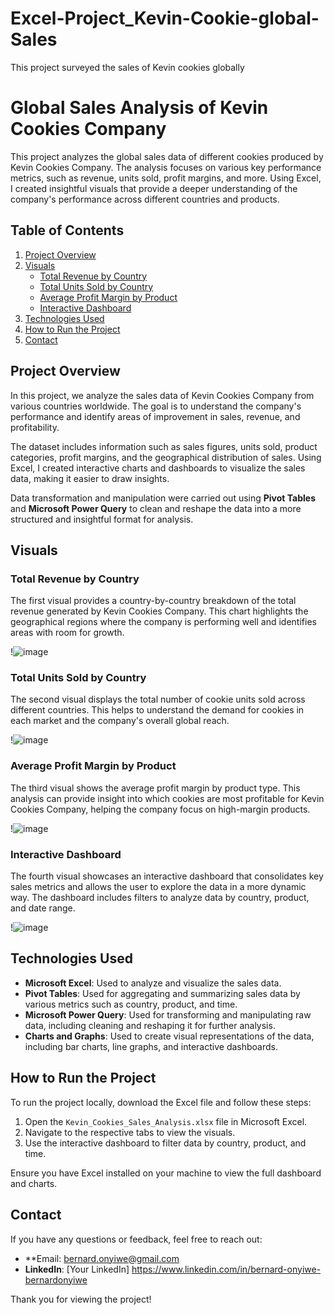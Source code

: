 # Excel-Project_Kevin-Cookie-global-Sales
This project surveyed the sales of Kevin cookies globally
# Global Sales Analysis of Kevin Cookies Company

This project analyzes the global sales data of different cookies produced by Kevin Cookies Company. The analysis focuses on various key performance metrics, such as revenue, units sold, profit margins, and more. Using Excel, I created insightful visuals that provide a deeper understanding of the company's performance across different countries and products.

## Table of Contents
1. [Project Overview](#project-overview)
2. [Visuals](#visuals)
    - [Total Revenue by Country](#total-revenue-by-country)
    - [Total Units Sold by Country](#total-units-sold-by-country)
    - [Average Profit Margin by Product](#average-profit-margin-by-product)
    - [Interactive Dashboard](#interactive-dashboard)
3. [Technologies Used](#technologies-used)
4. [How to Run the Project](#how-to-run-the-project)
5. [Contact](#contact)

## Project Overview
In this project, we analyze the sales data of Kevin Cookies Company from various countries worldwide. The goal is to understand the company's performance and identify areas of improvement in sales, revenue, and profitability.

The dataset includes information such as sales figures, units sold, product categories, profit margins, and the geographical distribution of sales. Using Excel, I created interactive charts and dashboards to visualize the sales data, making it easier to draw insights.

Data transformation and manipulation were carried out using **Pivot Tables** and **Microsoft Power Query** to clean and reshape the data into a more structured and insightful format for analysis.

## Visuals

### Total Revenue by Country
The first visual provides a country-by-country breakdown of the total revenue generated by Kevin Cookies Company. This chart highlights the geographical regions where the company is performing well and identifies areas with room for growth.

!![image](https://github.com/user-attachments/assets/f81a8de3-7c35-4521-b9e4-272700907938)




### Total Units Sold by Country
The second visual displays the total number of cookie units sold across different countries. This helps to understand the demand for cookies in each market and the company's overall global reach.

!![image](https://github.com/user-attachments/assets/500b0efb-1db1-4d83-98fe-4bc6183149c2)


### Average Profit Margin by Product
The third visual shows the average profit margin by product type. This analysis can provide insight into which cookies are most profitable for Kevin Cookies Company, helping the company focus on high-margin products.

!![image](https://github.com/user-attachments/assets/b8045a8f-a83e-4a8a-ba80-3c911b80b5b4)


### Interactive Dashboard
The fourth visual showcases an interactive dashboard that consolidates key sales metrics and allows the user to explore the data in a more dynamic way. The dashboard includes filters to analyze data by country, product, and date range.

!![image](https://github.com/user-attachments/assets/9603a507-dcdf-49db-9b92-a8aa76cce290)


## Technologies Used
- **Microsoft Excel**: Used to analyze and visualize the sales data.
- **Pivot Tables**: Used for aggregating and summarizing sales data by various metrics such as country, product, and time.
- **Microsoft Power Query**: Used for transforming and manipulating raw data, including cleaning and reshaping it for further analysis.
- **Charts and Graphs**: Used to create visual representations of the data, including bar charts, line graphs, and interactive dashboards.

## How to Run the Project
To run the project locally, download the Excel file and follow these steps:
1. Open the `Kevin_Cookies_Sales_Analysis.xlsx` file in Microsoft Excel.
2. Navigate to the respective tabs to view the visuals.
3. Use the interactive dashboard to filter data by country, product, and time.

Ensure you have Excel installed on your machine to view the full dashboard and charts.

## Contact
If you have any questions or feedback, feel free to reach out:
- **Email: bernard.onyiwe@gmail.com
- **LinkedIn**: [Your LinkedIn] https://www.linkedin.com/in/bernard-onyiwe-bernardonyiwe

Thank you for viewing the project!

